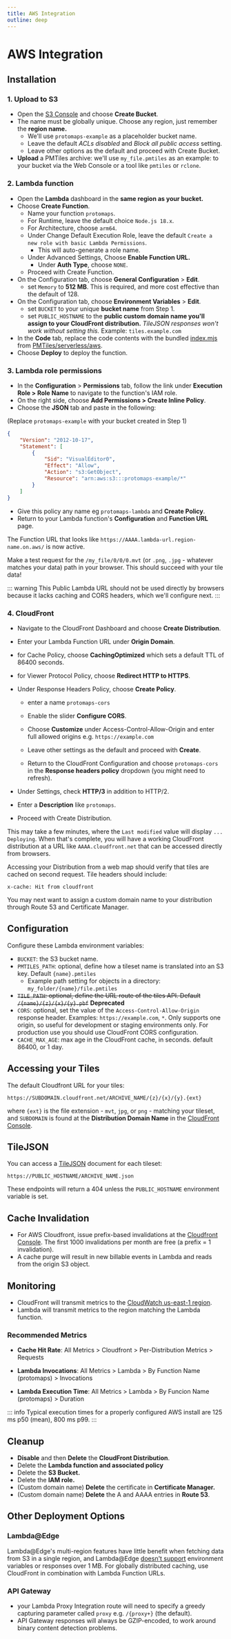 ```yaml
---
title: AWS Integration
outline: deep
---
```


# AWS Integration

## Installation

### 1. Upload to S3

* Open the [S3 Console](https://s3.console.aws.amazon.com/s3/home) and choose **Create Bucket**.
* The name must be globally unique. Choose any region, just remember the **region name.**
    * We'll use `protomaps-example`  as a placeholder bucket name.
    * Leave the default *ACLs disabled* and *Block all public access* setting.
    * Leave other options as the default and proceed with Create Bucket.
* **Upload** a PMTiles archive: we'll use `my_file.pmtiles` as an example: to your bucket via the Web Console or a tool like `pmtiles` or `rclone`.

### 2. Lambda function

* Open the **Lambda** dashboard in the **same region as your bucket.**
* Choose **Create Function**.
    * Name your function `protomaps`.
    * For Runtime, leave the default choice `Node.js 18.x`.
    * For Architecture, choose `arm64`.
    * Under Change Default Execution Role, leave the default `Create a new role with basic Lambda Permissions`.
        * This will auto-generate a role name.
    * Under Advanced Settings, Choose **Enable Function URL.**
        * Under **Auth Type**, choose `NONE`.
    * Proceed with Create Function.
* On the Configuration tab, choose **General Configuration** > **Edit**.
    * set `Memory` to **512 MB**. This is required, and more cost effective than the default of 128.
* On the Configuration tab, choose **Environment Variables** > **Edit**.
    * set `BUCKET` to your unique **bucket name** from Step 1.
    * set `PUBLIC_HOSTNAME` to the **public custom domain name you'll assign to your CloudFront distribution.** *TileJSON responses won't work without setting this.* Example: `tiles.example.com`
* In the **Code** tab, replace the code contents with the bundled [index.mjs](https://protomaps.github.io/PMTiles/lambda_function.zip) from [PMTiles/serverless/aws](https://github.com/protomaps/PMTiles/tree/main/serverless/aws).
* Choose **Deploy** to deploy the function.

### 3. Lambda role permissions

* In the **Configuration** > **Permissions** tab, follow the link under **Execution Role > Role Name** to navigate to the function's IAM role.
* On the right side, choose **Add Permissions > Create Inline Policy**.
* Choose the **JSON** tab and paste in the following:

(Replace `protomaps-example` with your bucket created in Step 1)

```json
{
    "Version": "2012-10-17",
    "Statement": [
        {
            "Sid": "VisualEditor0",
            "Effect": "Allow",
            "Action": "s3:GetObject",
            "Resource": "arn:aws:s3:::protomaps-example/*"
        }
    ]
} 
```

* Give this policy any name eg `protomaps-lambda` and **Create Policy**.
* Return to your Lambda function's **Configuration** and **Function URL**  page.

The Function URL that looks like `https://AAAA.lambda-url.region-name.on.aws/` is now active.

Make a test request for the `/my_file/0/0/0.mvt` (or `.png`, `.jpg` - whatever matches your data) path in your browser. This should succeed with your tile data!

::: warning
This Public Lambda URL should not be used directly by browsers because it lacks caching and CORS headers, which we'll configure next.
:::

### 4. CloudFront

* Navigate to the CloudFront Dashboard and choose **Create Distribution**.

* Enter your Lambda Function URL under **Origin Domain**.

* for Cache Policy, choose **CachingOptimized** which sets a default TTL of 86400 seconds.

* for Viewer Protocol Policy, choose **Redirect HTTP to HTTPS**.

* Under Response Headers Policy, choose **Create Policy**.

    * enter a name `protomaps-cors`

    * Enable the slider **Configure CORS**.

    * Choose **Customize** under Access-Control-Allow-Origin and enter full allowed origins e.g. `https://example.com`

    * Leave other settings as the default and proceed with **Create**.

    * Return to the CloudFront Configuration and choose `protomaps-cors` in the **Response headers policy** dropdown (you might need to refresh).

* Under Settings, check **HTTP/3** in addition to HTTP/2.

* Enter a **Description** like `protomaps`.

* Proceed with Create Distribution.

This may take a few minutes, where the `Last modified` value will display `... Deploying`. When that's complete, you will have a working CloudFront distribution at a URL like `AAAA.cloudfront.net` that can be accessed directly from browsers.

Accessing your Distribution from a web map should verify that tiles are cached on second request. Tile headers should include:

```
x-cache: Hit from cloudfront
```

You may next want to assign a custom domain name to your distribution through Route 53 and Certificate Manager.

## Configuration

Configure these Lambda environment variables:

* `BUCKET`: the S3 bucket name.
* `PMTILES_PATH`: optional, define how a tileset name is translated into an S3 key. Default `{name}.pmtiles`
  * Example path setting for objects in a directory: `my_folder/{name}/file.pmtiles`
* ~~`TILE_PATH`: optional, define the URL route of the tiles API. Default `/{name}/{z}/{x}/{y}.pbf`~~ **Deprecated**
* `CORS`: optional, set the value of the `Access-Control-Allow-Origin` response header. Examples: `https://example.com`, `*`. Only supports one origin, so useful for development or staging environments only. For production use you should use CloudFront CORS configuration.
* `CACHE_MAX_AGE`: max age in the CloudFront cache, in seconds. default 86400, or 1 day.

## Accessing your Tiles

The default Cloudfront URL for your tiles:

```
https://SUBDOMAIN.cloudfront.net/ARCHIVE_NAME/{z}/{x}/{y}.{ext}
```

where `{ext}` is the file extension - `mvt`, `jpg`, or `png` - matching your tileset, and `SUBDOMAIN` is found at the **Distribution Domain Name** in the [CloudFront Console](https://us-east-1.console.aws.amazon.com/cloudfront/v3/).


## TileJSON

You can access a [TileJSON](https://github.com/mapbox/tilejson-spec) document for each tileset:

```
https://PUBLIC_HOSTNAME/ARCHIVE_NAME.json
```

These endpoints will return a 404 unless the `PUBLIC_HOSTNAME` environment variable is set.


## Cache Invalidation

* For AWS Cloudfront, issue prefix-based invalidations at the [Cloudfront Console](https://us-east-1.console.aws.amazon.com/cloudfront/v3/home). The first 1000 invalidations per month are free (a prefix = 1 invalidation).
* A cache purge will result in new billable events in Lambda and reads from the origin S3 object.

## Monitoring

* CloudFront will transmit metrics to the [CloudWatch us-east-1 region](https://us-east-1.console.aws.amazon.com/cloudwatch/home?region=us-east-1).
* Lambda will transmit metrics to the region matching the Lambda function.

### Recommended Metrics

* **Cache Hit Rate**: All Metrics > Cloudfront > Per-Distribution Metrics > Requests
* **Lambda Invocations**: All Metrics > Lambda > By Function Name (protomaps) > Invocations

* **Lambda Execution Time**: All Metrics > Lambda > By Funcion Name (protomaps) > Duration

::: info
Typical execution times for a properly configured AWS install are 125 ms p50 (mean), 800 ms p99.
:::


## Cleanup


* **Disable** and then **Delete** the **CloudFront Distribution**.
* Delete the **Lambda function and associated policy**
* Delete the **S3 Bucket.**
* Delete the **IAM role.**
* (Custom domain name) **Delete** the certificate in **Certificate Manager.**
* (Custom domain name) **Delete** the A and AAAA entries in **Route 53**.


## Other Deployment Options

### Lambda@Edge

Lambda@Edge's multi-region features have little benefit when fetching data from S3 in a single region, and Lambda@Edge [doesn't support](https://docs.aws.amazon.com/AmazonCloudFront/latest/DeveloperGuide/edge-functions-restrictions.html) environment variables or responses over 1 MB. For globally distributed caching, use CloudFront in combination with Lambda Function URLs.

### API Gateway

* your Lambda Proxy Integration route will need to specify a greedy capturing parameter called `proxy` e.g. `/{proxy+}` (the default).
* API Gateway responses will always be GZIP-encoded, to work around binary content detection problems.
